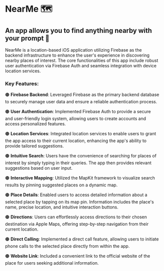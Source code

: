 # NearMe 🗺️

## An app allows you to find anything nearby with your prompt 🚩

NearMe is a location-based iOS application utilizing Firebase as the backend infrastructure to enhance the user's experience in discovering nearby places of interest. The core functionalities of this app include robust user authentication via Firebase Auth and seamless integration with device location services.

### Key Features:

🟤 <strong>Firebase Backend</strong>: Leveraged Firebase as the primary backend database to securely manage user data and ensure a reliable authentication process.

🟤 <strong>User Authentication</strong>: Implemented Firebase Auth to provide a secure and user-friendly login system, allowing users to create accounts and access personalized features.

🟤 <strong>Location Services</strong>: Integrated location services to enable users to grant the app access to their current location, enhancing the app's ability to provide tailored suggestions.

🟤 <strong>Intuitive Search</strong>: Users have the convenience of searching for places of interest by simply typing in their queries. The app then provides relevant suggestions based on user input.

🟤 <strong>Interactive Mapping</strong>: Utilized the MapKit framework to visualize search results by pinning suggested places on a dynamic map.

🟤 <strong>Place Details</strong>: Enabled users to access detailed information about a selected place by tapping on its map pin. Information includes the place's name, precise location, and intuitive interaction buttons.

🟤 <strong>Directions</strong>: Users can effortlessly access directions to their chosen destination via Apple Maps, offering step-by-step navigation from their current location.

🟤 <strong>Direct Calling</strong>: Implemented a direct call feature, allowing users to initiate phone calls to the selected place directly from within the app.

🟤 <strong>Website Link</strong>: Included a convenient link to the official website of the place for users seeking additional information.






